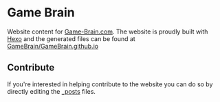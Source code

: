 # Game Brain

Website content for [Game-Brain.com](http://game-brain.com). The website is proudly built with [Hexo](https://github.com/hexojs/) and the generated files can be found at [GameBrain/GameBrain.github.io](https://github.com/GameBrain/GameBrain.github.io)

## Contribute

If you're interested in helping contribute to the website you can do so by directly editing the [_posts](https://github.com/GameBrain/Site/tree/master/_posts) files. 
